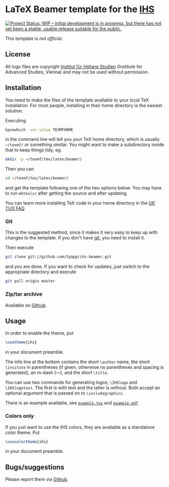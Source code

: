 # LaTeX Beamer template for the [IHS](http://ihs.ac.at/)

[![Project Status: WIP – Initial development is in progress, but there has not yet been a stable, usable release suitable for the public.](http://www.repostatus.org/badges/latest/wip.svg)](http://www.repostatus.org/#wip)

This template is *not official*.

## License

All logo files are copyright [Institut für Höhere Studien](https://www.ihs.ac.at) (Institute for Advanced Studies, Vienna) and may not be used without permission.

## Installation

You need to make the files of the template available to your local TeX installation.  For most people, installing in their home directory is the easiest solution.

Executing

```bash
kpsewhich -var-value TEXMFHOME
```

in the command line will tell you your TeX home directory, which is usually `~/texmf/` or something similar.  You might want to make a subdirectory inside that to keep things tidy, eg

```bash
mkdir -p ~/texmf/tex/latex/beamer/
```

Then you can
```bash
cd ~/texmf/tex/latex/beamer/
```

and get the template following one of the two options below.  You may have to run `mktexlsr` after getting the source and after updating.

You can learn more installing TeX code in your home directory in the
[UK TUG FAQ](http://www.tex.ac.uk/cgi-bin/texfaq2html?label=privinst).

### Git

This is the suggested method, since it makes it very easy to keep up with changes to the template.  If you don't have [git](http://git-scm.com/), you need to install it.

Then execute

```bash
git clone git://github.com/tpapp/ihs-beamer.git
```

and you are done.  If you want to check for updates, just switch to the appropriate directory and execute

```bash
git pull origin master
```

### Zip/tar archive

Available on [Github](https://github.com/tpapp/ihs-beamer/zipball/master).

## Usage

In order to enable the theme, put
```latex
\usetheme{ihs}
```

in your document preamble.

The info line at the bottom contains the short `\author` name, the short `\insitute` in parentheses (if given, otherwise no parentheses and spacing is generated), an m-dash (—), and the short `\title`.

You can use two commands for generating logos, `\IHSlogo` and `\IHSlogotext`.  The first is with text and the latter is without.  Both accept an optional argument that is passed on to `\includegraphics`.

There is an example available, see [`example.tex`](./example.tex) and [`example.pdf`](./example.pdf)

### Colors only

If you just want to use the IHS colors, they are available as a standalone color theme.  Put

```latex
\usecolortheme{ihs}
```

in your document preamble.


## Bugs/suggestions

Please report them via [Github](https://github.com/tpapp/ihs-beamer/issues).

